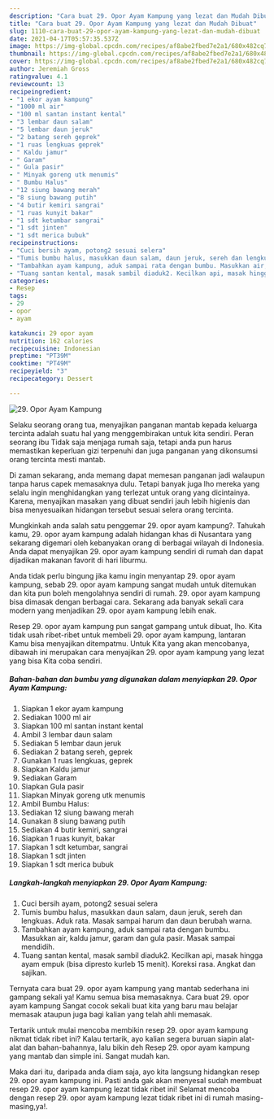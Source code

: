 ```yaml
---
description: "Cara buat 29. Opor Ayam Kampung yang lezat dan Mudah Dibuat"
title: "Cara buat 29. Opor Ayam Kampung yang lezat dan Mudah Dibuat"
slug: 1110-cara-buat-29-opor-ayam-kampung-yang-lezat-dan-mudah-dibuat
date: 2021-04-17T05:57:35.537Z
image: https://img-global.cpcdn.com/recipes/af8abe2fbed7e2a1/680x482cq70/29-opor-ayam-kampung-foto-resep-utama.jpg
thumbnail: https://img-global.cpcdn.com/recipes/af8abe2fbed7e2a1/680x482cq70/29-opor-ayam-kampung-foto-resep-utama.jpg
cover: https://img-global.cpcdn.com/recipes/af8abe2fbed7e2a1/680x482cq70/29-opor-ayam-kampung-foto-resep-utama.jpg
author: Jeremiah Gross
ratingvalue: 4.1
reviewcount: 13
recipeingredient:
- "1 ekor ayam kampung"
- "1000 ml air"
- "100 ml santan instant kental"
- "3 lembar daun salam"
- "5 lembar daun jeruk"
- "2 batang sereh geprek"
- "1 ruas lengkuas geprek"
- " Kaldu jamur"
- " Garam"
- " Gula pasir"
- " Minyak goreng utk menumis"
- " Bumbu Halus"
- "12 siung bawang merah"
- "8 siung bawang putih"
- "4 butir kemiri sangrai"
- "1 ruas kunyit bakar"
- "1 sdt ketumbar sangrai"
- "1 sdt jinten"
- "1 sdt merica bubuk"
recipeinstructions:
- "Cuci bersih ayam, potong2 sesuai selera"
- "Tumis bumbu halus, masukkan daun salam, daun jeruk, sereh dan lengkuas. Aduk rata. Masak sampai harum dan daun berubah warna."
- "Tambahkan ayam kampung, aduk sampai rata dengan bumbu. Masukkan air, kaldu jamur, garam dan gula pasir. Masak sampai mendidih."
- "Tuang santan kental, masak sambil diaduk2. Kecilkan api, masak hingga ayam empuk (bisa dipresto kurleb 15 menit). Koreksi rasa. Angkat dan sajikan."
categories:
- Resep
tags:
- 29
- opor
- ayam

katakunci: 29 opor ayam 
nutrition: 162 calories
recipecuisine: Indonesian
preptime: "PT39M"
cooktime: "PT49M"
recipeyield: "3"
recipecategory: Dessert

---
```



![29. Opor Ayam Kampung](https://img-global.cpcdn.com/recipes/af8abe2fbed7e2a1/680x482cq70/29-opor-ayam-kampung-foto-resep-utama.jpg)

Selaku seorang orang tua, menyajikan panganan mantab kepada keluarga tercinta adalah suatu hal yang menggembirakan untuk kita sendiri. Peran seorang ibu Tidak saja menjaga rumah saja, tetapi anda pun harus memastikan keperluan gizi terpenuhi dan juga panganan yang dikonsumsi orang tercinta mesti mantab.

Di zaman  sekarang, anda memang dapat memesan panganan jadi walaupun tanpa harus capek memasaknya dulu. Tetapi banyak juga lho mereka yang selalu ingin menghidangkan yang terlezat untuk orang yang dicintainya. Karena, menyajikan masakan yang dibuat sendiri jauh lebih higienis dan bisa menyesuaikan hidangan tersebut sesuai selera orang tercinta. 



Mungkinkah anda salah satu penggemar 29. opor ayam kampung?. Tahukah kamu, 29. opor ayam kampung adalah hidangan khas di Nusantara yang sekarang digemari oleh kebanyakan orang di berbagai wilayah di Indonesia. Anda dapat menyajikan 29. opor ayam kampung sendiri di rumah dan dapat dijadikan makanan favorit di hari liburmu.

Anda tidak perlu bingung jika kamu ingin menyantap 29. opor ayam kampung, sebab 29. opor ayam kampung sangat mudah untuk ditemukan dan kita pun boleh mengolahnya sendiri di rumah. 29. opor ayam kampung bisa dimasak dengan berbagai cara. Sekarang ada banyak sekali cara modern yang menjadikan 29. opor ayam kampung lebih enak.

Resep 29. opor ayam kampung pun sangat gampang untuk dibuat, lho. Kita tidak usah ribet-ribet untuk membeli 29. opor ayam kampung, lantaran Kamu bisa menyajikan ditempatmu. Untuk Kita yang akan mencobanya, dibawah ini merupakan cara menyajikan 29. opor ayam kampung yang lezat yang bisa Kita coba sendiri.

<!--inarticleads1-->

##### Bahan-bahan dan bumbu yang digunakan dalam menyiapkan 29. Opor Ayam Kampung:

1. Siapkan 1 ekor ayam kampung
1. Sediakan 1000 ml air
1. Siapkan 100 ml santan instant kental
1. Ambil 3 lembar daun salam
1. Sediakan 5 lembar daun jeruk
1. Sediakan 2 batang sereh, geprek
1. Gunakan 1 ruas lengkuas, geprek
1. Siapkan  Kaldu jamur
1. Sediakan  Garam
1. Siapkan  Gula pasir
1. Siapkan  Minyak goreng utk menumis
1. Ambil  Bumbu Halus:
1. Sediakan 12 siung bawang merah
1. Gunakan 8 siung bawang putih
1. Sediakan 4 butir kemiri, sangrai
1. Siapkan 1 ruas kunyit, bakar
1. Siapkan 1 sdt ketumbar, sangrai
1. Siapkan 1 sdt jinten
1. Siapkan 1 sdt merica bubuk




<!--inarticleads2-->

##### Langkah-langkah menyiapkan 29. Opor Ayam Kampung:

1. Cuci bersih ayam, potong2 sesuai selera
1. Tumis bumbu halus, masukkan daun salam, daun jeruk, sereh dan lengkuas. Aduk rata. Masak sampai harum dan daun berubah warna.
1. Tambahkan ayam kampung, aduk sampai rata dengan bumbu. Masukkan air, kaldu jamur, garam dan gula pasir. Masak sampai mendidih.
1. Tuang santan kental, masak sambil diaduk2. Kecilkan api, masak hingga ayam empuk (bisa dipresto kurleb 15 menit). Koreksi rasa. Angkat dan sajikan.




Ternyata cara buat 29. opor ayam kampung yang mantab sederhana ini gampang sekali ya! Kamu semua bisa memasaknya. Cara buat 29. opor ayam kampung Sangat cocok sekali buat kita yang baru mau belajar memasak ataupun juga bagi kalian yang telah ahli memasak.

Tertarik untuk mulai mencoba membikin resep 29. opor ayam kampung nikmat tidak ribet ini? Kalau tertarik, ayo kalian segera buruan siapin alat-alat dan bahan-bahannya, lalu bikin deh Resep 29. opor ayam kampung yang mantab dan simple ini. Sangat mudah kan. 

Maka dari itu, daripada anda diam saja, ayo kita langsung hidangkan resep 29. opor ayam kampung ini. Pasti anda gak akan menyesal sudah membuat resep 29. opor ayam kampung lezat tidak ribet ini! Selamat mencoba dengan resep 29. opor ayam kampung lezat tidak ribet ini di rumah masing-masing,ya!.

